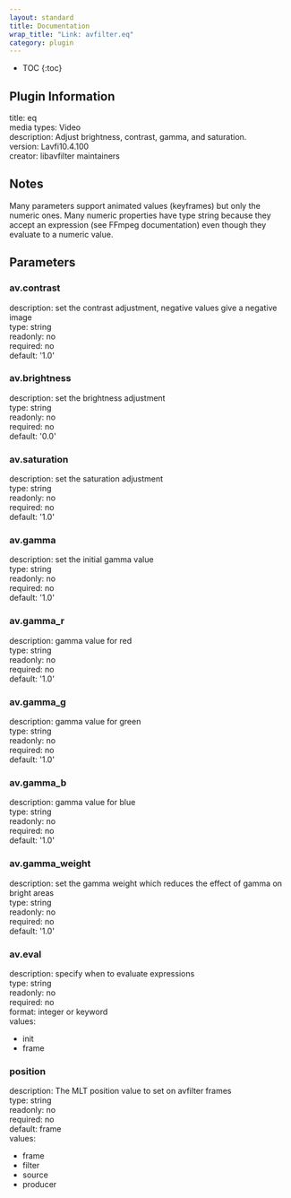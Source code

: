 ```yaml
---
layout: standard
title: Documentation
wrap_title: "Link: avfilter.eq"
category: plugin
---
```

* TOC
{:toc}

## Plugin Information

title: eq  
media types:
Video  
description: Adjust brightness, contrast, gamma, and saturation.  
version: Lavfi10.4.100  
creator: libavfilter maintainers  

## Notes

Many parameters support animated values (keyframes) but only the numeric ones. Many numeric properties have type string because they accept an expression (see FFmpeg documentation) even though they evaluate to a numeric value.

## Parameters

### av.contrast

  
description:
set the contrast adjustment, negative values give a negative image  
type: string  
readonly: no  
required: no  
default: '1.0'  

### av.brightness

  
description:
set the brightness adjustment  
type: string  
readonly: no  
required: no  
default: '0.0'  

### av.saturation

  
description:
set the saturation adjustment  
type: string  
readonly: no  
required: no  
default: '1.0'  

### av.gamma

  
description:
set the initial gamma value  
type: string  
readonly: no  
required: no  
default: '1.0'  

### av.gamma_r

  
description:
gamma value for red  
type: string  
readonly: no  
required: no  
default: '1.0'  

### av.gamma_g

  
description:
gamma value for green  
type: string  
readonly: no  
required: no  
default: '1.0'  

### av.gamma_b

  
description:
gamma value for blue  
type: string  
readonly: no  
required: no  
default: '1.0'  

### av.gamma_weight

  
description:
set the gamma weight which reduces the effect of gamma on bright areas  
type: string  
readonly: no  
required: no  
default: '1.0'  

### av.eval

  
description:
specify when to evaluate expressions  
type: string  
readonly: no  
required: no  
format: integer or keyword  
values:  

* init
* frame

### position

  
description:
The MLT position value to set on avfilter frames  
type: string  
readonly: no  
required: no  
default: frame  
values:  

* frame
* filter
* source
* producer


